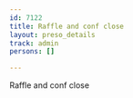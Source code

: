 ```yaml
---
id: 7122
title: Raffle and conf close
layout: preso_details
track: admin
persons: []

---
```

Raffle and conf close
